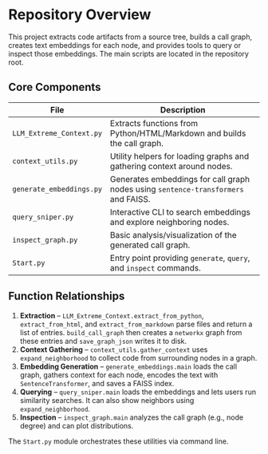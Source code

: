 # Repository Overview

This project extracts code artifacts from a source tree, builds a call graph,
creates text embeddings for each node, and provides tools to query or inspect
those embeddings. The main scripts are located in the repository root.

## Core Components

| File | Description |
| ---- | ----------- |
| `LLM_Extreme_Context.py` | Extracts functions from Python/HTML/Markdown and builds the call graph. |
| `context_utils.py` | Utility helpers for loading graphs and gathering context around nodes. |
| `generate_embeddings.py` | Generates embeddings for call graph nodes using `sentence-transformers` and FAISS. |
| `query_sniper.py` | Interactive CLI to search embeddings and explore neighboring nodes. |
| `inspect_graph.py` | Basic analysis/visualization of the generated call graph. |
| `Start.py` | Entry point providing `generate`, `query`, and `inspect` commands. |

## Function Relationships

1. **Extraction** – `LLM_Extreme_Context.extract_from_python`,
   `extract_from_html`, and `extract_from_markdown` parse files and return a
   list of entries. `build_call_graph` then creates a `networkx` graph from
   these entries and `save_graph_json` writes it to disk.
2. **Context Gathering** – `context_utils.gather_context` uses
   `expand_neighborhood` to collect code from surrounding nodes in a graph.
3. **Embedding Generation** – `generate_embeddings.main` loads the call graph,
   gathers context for each node, encodes the text with
   `SentenceTransformer`, and saves a FAISS index.
4. **Querying** – `query_sniper.main` loads the embeddings and lets users run
   similarity searches. It can also show neighbors using
   `expand_neighborhood`.
5. **Inspection** – `inspect_graph.main` analyzes the call graph (e.g., node
   degree) and can plot distributions.

The `Start.py` module orchestrates these utilities via command line.
